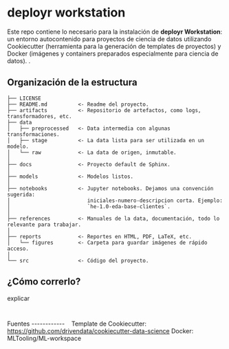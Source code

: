 deployr workstation
================================

Este repo contiene lo necesario para la instalación de **deployr Workstation**: un entorno autocontenido para proyectos de ciencia de datos utilizando Cookiecutter (herramienta para la generación de templates de proyectos) y Docker (imágenes y containers preparados especialmente para ciencia de datos).
.

Organización de la estructura
------------

    ├── LICENSE
    ├── README.md          <- Readme del proyecto.
    ├── artifacts          <- Repositorio de artefactos, como logs, transformadores, etc.
    ├── data
    │   ├── preprocessed   <- Data intermedia con algunas transformaciones.
    │   ├── stage          <- La data lista para ser utilizada en un modelo.
    │   └── raw            <- La data de origen, inmutable.
    │
    ├── docs               <- Proyecto default de Sphinx.
    │
    ├── models             <- Modelos listos.
    │
    ├── notebooks          <- Jupyter notebooks. Dejamos una convención sugerida:
    │                         iniciales-numero-descripcion corta. Ejemplo:
    │                         `he-1.0-eda-base-clientes`.
    │
    ├── references         <- Manuales de la data, documentación, todo lo relevante para trabajar.
    │
    ├── reports            <- Reportes en HTML, PDF, LaTeX, etc.
    │   └── figures        <- Carpeta para guardar imágenes de rápido acceso.
    │
    └── src                <- Código del proyecto.
    

¿Cómo correrlo?
------------
explicar


        
Fuentes
------------       
Template de Cookiecutter: https://github.com/drivendata/cookiecutter-data-science
Docker: MLTooling/ML-workspace 

